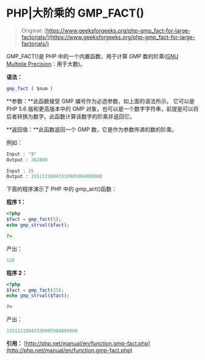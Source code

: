 # PHP|大阶乘的 GMP_FACT()

> Original: [https://www.geeksforgeeks.org/php-gmp_fact-for-large-factorials/](https://www.geeksforgeeks.org/php-gmp_fact-for-large-factorials/)

GMP_FACT()是 PHP 中的一个内置函数，用于计算 GMP 数的阶乘([GNU Multiple Precision](https://en.wikipedia.org/wiki/GNU_Multiple_Precision_Arithmetic_Library)：用于大数)。

**语法：**

```php
gmp_fact ( $num )
```

**参数：**此函数接受 GMP 编号作为必选参数，如上面的语法所示。 它可以是 PHP 5.6 版和更高版本中的 GMP 对象，也可以是一个数字字符串，前提是可以将后者转换为数字。此函数计算该数字的阶乘并返回它。

**返回值：**此函数返回一个 GMP 数，它是作为参数传递的数的阶乘。

例如：

```php
Input : "9"
Output : 362880

Input : 25
Output : 15511210043330985984000000

```

下面的程序演示了 PHP 中的 gmp_act()函数：

**程序 1：**

```php
<?php
$fact = gmp_fact(5); 
echo gmp_strval($fact);

?>
```

产出：

```php
120

```

**程序 2：**

```php
<?php
$fact = gmp_fact(25); 
echo gmp_strval($fact);

?>
```

产出：

```php
15511210043330985984000000

```

**引用：**
[http://php.net/manual/en/function.gmp-fact.php](http://php.net/manual/en/function.gmp-fact.php)